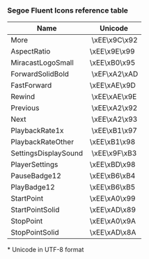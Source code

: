 ### Segoe Fluent Icons reference table

| **Name**             | **Unicode**  |
|----------------------|--------------|
| More                 | \xEE\x9C\x92 |
| AspectRatio          | \xEE\x9E\x99 |
| MiracastLogoSmall    | \xEE\xB0\x95 |
| ForwardSolidBold     | \xEF\xA2\xAD |
| FastForward          | \xEE\xAE\x9D |
| Rewind               | \xEE\xAE\x9E |
| Previous             | \xEE\xA2\x92 |
| Next                 | \xEE\xA2\x93 |
| PlaybackRate1x       | \xEE\xB1\x97 |
| PlaybackRateOther    | \xEE\xB1\x98 |
| SettingsDisplaySound | \xEE\x9F\xB3 |
| PlayerSettings       | \xEE\xBD\x98 |
| PauseBadge12         | \xEE\xB6\xB4 |
| PlayBadge12          | \xEE\xB6\xB5 |
| StartPoint           | \xEE\xA0\x99 |
| StartPointSolid      | \xEE\xAD\x89 |
| StopPoint            | \xEE\xA0\x9A |
| StopPointSolid       | \xEE\xAD\x8A |

\* Unicode in UTF-8 format